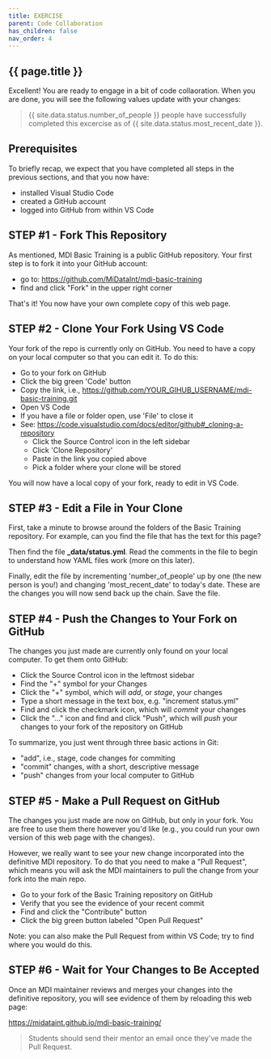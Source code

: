 ```yaml
---
title: EXERCISE
parent: Code Collaboration
has_children: false
nav_order: 4
---
```


## {{ page.title }}

Excellent! You are ready to engage in a bit of code collaoration.
When you are done, you will see the following values update with your changes:

> {{ site.data.status.number_of_people }} people have successfully completed this excercise
as of {{ site.data.status.most_recent_date }}.

## Prerequisites

To briefly recap, we expect that you have completed all steps
in the previous sections, and that you now have:

- installed Visual Studio Code
- created a GitHub account
- logged into GitHub from within VS Code

## STEP #1 - Fork This Repository

As mentioned, MDI Basic Training is a public GitHub repository.
Your first step is to fork it into your GitHub account:

- go to: <https://github.com/MiDataInt/mdi-basic-training>
- find and click "Fork" in the upper right corner

That's it! You now have your own complete copy of this web page.

## STEP #2 - Clone Your Fork Using VS Code

Your fork of the repo is currently only on GitHub. You need
to have a copy on your local computer so that you can edit it.
To do this:

- Go to your fork on GitHub
- Click the big green 'Code' button
- Copy the link, i.e., https://github.com/YOUR_GIHUB_USERNAME/mdi-basic-training.git
- Open VS Code
- If you have a file or folder open, use 'File' to close it
- See: <https://code.visualstudio.com/docs/editor/github#_cloning-a-repository>
    - Click the Source Control icon in the left sidebar
    - Click 'Clone Repository'
    - Paste in the link you copied above
    - Pick a folder where your clone will be stored

You will now have a local copy of your fork, ready to edit in VS Code.

## STEP #3 - Edit a File in Your Clone

First, take a minute to browse around the folders of the Basic Training
repository. For example, can you find the file that has the text for this page?

Then find the file **_data/status.yml**.  Read the comments in the file
to begin to understand how YAML files work (more on this later). 

Finally, edit the file by incrementing 'number_of_people' up by one (the 
new person is you!) and changing 'most_recent_date' to today's date. 
These are the changes you will now send back up the chain. Save the file.

## STEP #4 - Push the Changes to Your Fork on GitHub

The changes you just made are currently only found on your local
computer. To get them onto GitHub:

- Click the Source Control icon in the leftmost sidebar
- Find the "+" symbol for your Changes
- Click the "+" symbol, which will _add_, or _stage_, your changes
- Type a short message in the text box, e.g. "increment status.yml"
- Find and click the checkmark icon, which will _commit_ your changes
- Click the "..." icon and find and click "Push", which will _push_ your changes to your fork of the repository on GitHub

To summarize, you just went through three basic actions in Git:
- "add", i.e., stage, code changes for commiting
- "commit" changes, with a short, descriptive message
- "push" changes from your local computer to GitHub

## STEP #5 - Make a Pull Request on GitHub

The changes you just made are now on GitHub, but only in your fork.
You are free to use them there however you'd like (e.g., you could
run your own version of this web page with the changes).

However, we really want to see your new change incorporated into the
definitive MDI repository. To do that you need to make a "Pull Request",
which means you will ask the MDI maintainers to pull the change from your
fork into the main repo.

- Go to your fork of the Basic Training repository on GitHub
- Verify that you see the evidence of your recent commit
- Find and click the "Contribute" button
- Click the big green button labeled "Open Pull Request"

Note: you can also make the Pull Request from within VS Code; try to find
where you would do this.

## STEP #6 - Wait for Your Changes to Be Accepted

Once an MDI maintainer reviews and merges your changes into the 
definitive repository, you will see evidence of them by reloading this web page:

https://midataint.github.io/mdi-basic-training/

> Students should send their mentor an email once they've made the Pull Request.
